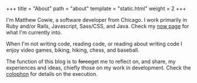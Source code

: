 +++
title = "About"
path = "about"
template = "static.html"
weight = 2
+++

I'm Matthew Cowie, a software developer from Chicago. I work primarily
in Ruby and/or Rails, Javascript, Sass/CSS, and Java. Check my [now page](/now) for what I'm currently into.

When I'm not writing code, reading code, or reading about writing code I enjoy
video games, biking, hiking, chess, and baseball.

The function of this blog is to <s>force</s>get me to reflect on, and share, my
experiences and ideas, chiefly those on my work in development.
Check the [colophon](/colophon) for details on the execution.
